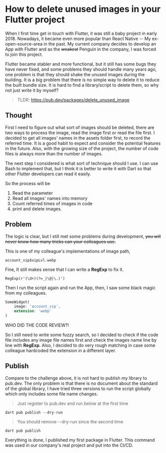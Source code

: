 # How to delete unused images in your Flutter project

When I first time get in touch with Flutter, it was still a baby project in early 2018. Nowadays, it became even more popular than React Native -- My ex-open-source-area in the past. My current company decides to develop an App with Flutter and as the ~~weakest~~ Penguin in the company, I was forced to join this project.

Flutter became stabler and more functional, but it still has some bugs they have never fixed, and some problems they should handle many years ago, one problem is that they should shake the unused images during the building. It is a big problem that there is no simple way to delete it to reduce the built bundle size. It is hard to find a library/script to delete them, so why not just write it by myself?

> TLDR: https://pub.dev/packages/delete_unused_image

## Thought

First I need to figure out what sort of images should be deleted, there are two ways to process the image, read the image first or read the file first. I decided to get all images' names in the assets folder first, to record the referred time. It is a good habit to expect and consider the potential features in the future. Also, with the growing size of the project, the number of code files is always more than the number of images.

The next step I considered is what sort of technique should I use. I can use Bash to implement that, but I think it is better to write it with Dart so that other Flutter developers can read it easily.

So the process will be 

1. Read the parameter 
2. Read all images' names into memory
3. Count referred times of images in code
4. print and delete images.

## Problem

The logic is clear, but I still met some problems during development, ~~you will never know how many tricks can your colleagues use.~~

This is one of my colleague's implementations of image path, 

```Flutter 
account_vip$vipLvl.webp
```

Fine, It still makes sense that I can write a **RegExp** to fix it. 

```RegExp
RegExp(r'(\d+)(?=_|\@|\.)')
```

Then I run the script again and run the App, then, I saw some black magic from my colleagues.

```Dart
SomeWidget(
    image: 'account_vip',
    extension: 'webp'
)
```

WHO DID THE CODE REVIEW?!

So I still need to write some fuzzy search, so I decided to check if the code file includes any image file names first and check the images name line by line with **RegExp**. Also, I decided to do very rough matching in case some colleague hardcoded the extension in a different layer.

## Publish
Compare to the challenge above, it is not hard to publish my library to pub.dev. The only problem is that there is no document about the standard of the global library, I have tried three versions to run the script globally which only includes some file name changes.

> Just register to pub.dev and run below at the first time
```
dart pub publish --dry-run   
```
> You should remove --dry-run since the second time
```
dart pub publish
```

Everything is done, I published my first package in Flutter. This command was used in our company's real project and put into the CI/CD. 



